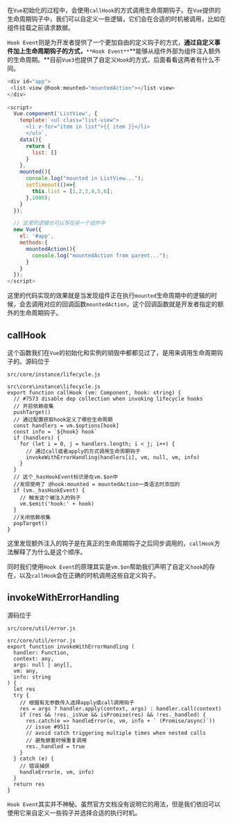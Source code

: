 在`Vue`初始化的过程中，会使用`callHook`的方式调用生命周期钩子。在`Vue`提供的生命周期钩子中，我们可以自定义一些逻辑，它们会在合适的时机被调用，比如在组件挂载之前请求数据。

`Hook Event`则是为开发者提供了一个更加自由的定义钩子的方式，**通过自定义事件加上生命周期钩子的方式，**`**Hook Event**`**能够从组件外部为组件注入额外的生命周期。**目前`Vue3`也提供了自定义`Hook`的方式，后面看看这两者有什么不同。

```javascript
<div id="app">
 <list-view @hook:mounted="mountedAction"></list-view>
</div>
  
<script>
  Vue.component('ListView', {
    template:`<ul class="list-view">
      <li v-for="item in list">{{ item }}</li>
      </ul>`,
    data(){
      return {
        list: []
      }
    },
    mounted(){
      console.log("mounted in ListView...");
      setTimeout(()=>{
        this.list = [1,2,3,4,5,6];
      },1000);
    }
  });

  // 这里的逻辑也可以写在另一个组件中
  new Vue({
    el: '#app',
    methods:{
      mountedAction(){
        console.log("mountedAction from parent...");
      }
    }
  });
</script>
```

这里的代码实现的效果就是当发现组件正在执行`mounted`生命周期中的逻辑的时候，会去调用对应的回调函数`mountedAction`，这个回调函数就是开发者指定的额外的生命周期钩子。

## callHook

这个函数我们在`Vue`的初始化和实例的销毁中都都见过了，是用来调用生命周期钩子的。源码位于

```
src/core/instance/lifecycle.js
```

```shell
src\core\instance\lifecycle.js
export function callHook (vm: Component, hook: string) {
  // #7573 disable dep collection when invoking lifecycle hooks
  // 开启依赖收集
  pushTarget()
  // 通过配置获取hook定义了哪些生命周期
  const handlers = vm.$options[hook]
  const info = `${hook} hook`
  if (handlers) {
    for (let i = 0, j = handlers.length; i < j; i++) {
      // 通过call或者apply的方式调用生命周期钩子
      invokeWithErrorHandling(handlers[i], vm, null, vm, info)
    }
  }
  // 这个_hasHookEvent标识是在vm.$on中
  //发现使用了 @hook:mounted = mountedAction一类语法时添加的
  if (vm._hasHookEvent) {
    // 触发这个被注入的钩子
    vm.$emit('hook:' + hook)
  }
  //关闭依赖收集
  popTarget()
}
```

这里发现额外注入的钩子是在真正的生命周期钩子之后同步调用的，`callHook`方法解释了为什么是这个顺序。

同时我们使用`Hook Event`的原理其实是`vm.$on`帮助我们声明了自定义`hook`的存在，以及`callHook`会在正确的时机调用这些自定义钩子。

## invokeWithErrorHandling

源码位于

```
src/core/util/error.js
```

```shell
src/core/util/error.js
export function invokeWithErrorHandling (
  handler: Function,
  context: any,
  args: null | any[],
  vm: any,
  info: string
) {
  let res
  try {
    // 根据有无参数传入选择apply或call调用钩子
    res = args ? handler.apply(context, args) : handler.call(context)
    if (res && !res._isVue && isPromise(res) && !res._handled) {
      res.catch(e => handleError(e, vm, info + ` (Promise/async)`))
      // issue #9511
      // avoid catch triggering multiple times when nested calls
      // 避免嵌套时候重复调用
      res._handled = true
    }
  } catch (e) {
    // 错误捕获
    handleError(e, vm, info)
  }
  return res
}
```

`Hook Event`其实并不神秘。虽然官方文档没有说明它的用法，但是我们依旧可以使用它来自定义一些钩子并选择合适的执行时机。